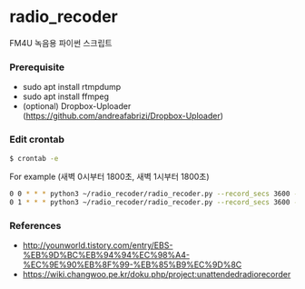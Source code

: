 # radio_recoder
FM4U 녹음용 파이썬 스크립트

### Prerequisite
- sudo apt install rtmpdump
- sudo apt install ffmpeg
- (optional) Dropbox-Uploader (https://github.com/andreafabrizi/Dropbox-Uploader)

### Edit crontab
```sh
$ crontab -e
```
For example (새벽 0시부터 1800초, 새벽 1시부터 1800초)
```sh
0 0 * * * python3 ~/radio_recoder/radio_recoder.py --record_secs 3600 --output_dir ~/MBC_RADIO --dropbox_uploader ~/Util/Dropbox-Uploader/dropbox_uploader.sh
0 1 * * * python3 ~/radio_recoder/radio_recoder.py --record_secs 3600 --output_dir ~/MBC_RADIO --dropbox_uploader ~/Util/Dropbox-Uploader/dropbox_uploader.sh
```

### References
- http://younworld.tistory.com/entry/EBS-%EB%9D%BC%EB%94%94%EC%98%A4-%EC%9E%90%EB%8F%99-%EB%85%B9%EC%9D%8C
- https://wiki.changwoo.pe.kr/doku.php/project:unattendedradiorecorder
